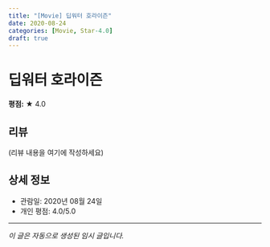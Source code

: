 ```yaml
---
title: "[Movie] 딥워터 호라이즌"
date: 2020-08-24
categories: [Movie, Star-4.0]
draft: true
---
```


# 딥워터 호라이즌

**평점:** ★ 4.0

## 리뷰

(리뷰 내용을 여기에 작성하세요)

## 상세 정보

- 관람일: 2020년 08월 24일
- 개인 평점: 4.0/5.0

---

*이 글은 자동으로 생성된 임시 글입니다.*
